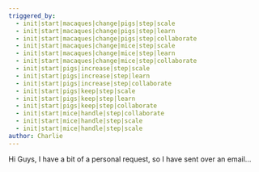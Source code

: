 ```yaml
---
triggered_by:
  - init|start|macaques|change|pigs|step|scale
  - init|start|macaques|change|pigs|step|learn
  - init|start|macaques|change|pigs|step|collaborate
  - init|start|macaques|change|mice|step|scale
  - init|start|macaques|change|mice|step|learn
  - init|start|macaques|change|mice|step|collaborate
  - init|start|pigs|increase|step|scale
  - init|start|pigs|increase|step|learn
  - init|start|pigs|increase|step|collaborate
  - init|start|pigs|keep|step|scale
  - init|start|pigs|keep|step|learn
  - init|start|pigs|keep|step|collaborate
  - init|start|mice|handle|step|collaborate
  - init|start|mice|handle|step|scale
  - init|start|mice|handle|step|scale
author: Charlie
---
```

Hi Guys, I have a bit of a personal request, so I have sent over an email...
